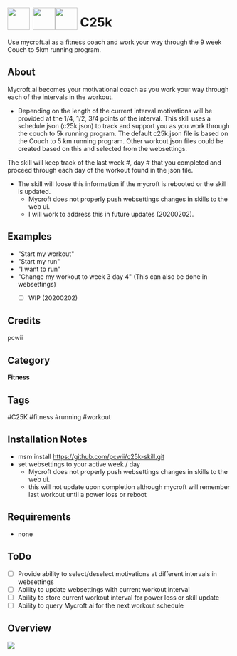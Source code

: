 # <img src='https://raw.githack.com/FortAwesome/Font-Awesome/master/svgs/solid/couch.svg' card_color='#40DBB0' width='50' height='50' style='vertical-align:bottom'/> <img src='https://raw.githack.com/FortAwesome/Font-Awesome/master/svgs/solid/arrow-circle-right.svg' card_color='#40DBB0' width='50' height='50' style='vertical-align:bottom'/><img src='https://raw.githack.com/FortAwesome/Font-Awesome/master/svgs/solid/running.svg' card_color='#40DBB0' width='50' height='50' style='vertical-align:bottom'/> C25k 
Use mycroft.ai as a fitness coach and work your way through the 9 week 
Couch to 5km running program.
## About
Mycroft.ai becomes your motivational coach as you work your way through each of the intervals in the workout.
* Depending on the length of the current interval motivations will be provided at the 1/4, 1/2, 3/4
points of the interval.
This skill uses a schedule json (c25k.json) to track and support you as you work 
through the couch to 5k running program.
The default c25k.json file is based on the Couch to 5 km running program.
Other workout json files could be created based on this and selected from the websettings.

The skill will keep track of the last week #, day # that you completed and proceed through each day
of the workout found in the json file.
* The skill will loose this information if the mycroft is rebooted or the skill is updated.
    - Mycroft does not properly push websettings changes in skills to the web ui.
    - I will work to address this in future updates (20200202).

## Examples
* "Start my workout"
* "Start my run"
* "I want to run"
* "Change my workout to week 3 day 4" (This can also be done in websettings)
    - [ ] WIP (20200202)
    

## Credits
pcwii

## Category
**Fitness**

## Tags
#C25K
#fitness
#running
#workout

## Installation Notes
- msm install https://github.com/pcwii/c25k-skill.git
- set websettings to your active week / day
    - Mycroft does not properly push websettings changes in skills to the web ui.
    - this will not update upon completion although mycroft will remember last workout until a power loss or reboot

## Requirements
- none

## ToDo
- [ ] Provide ability to select/deselect motivations at different intervals in websettings
- [ ] Ability to update websettings with current workout interval
- [ ] Ability to store current workout interval for power loss or skill update
- [ ] Ability to query Mycroft.ai for the next workout schedule

## Overview
<img src='http://www.tombenninger.com/files/2011/09/VisualC25K.v1_0b.png'/>

